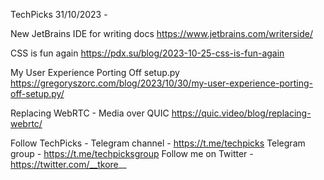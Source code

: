 TechPicks 31/10/2023 -

New JetBrains IDE for writing docs
https://www.jetbrains.com/writerside/

CSS is fun again
https://pdx.su/blog/2023-10-25-css-is-fun-again

My User Experience Porting Off setup.py
https://gregoryszorc.com/blog/2023/10/30/my-user-experience-porting-off-setup.py/

Replacing WebRTC - Media over QUIC
https://quic.video/blog/replacing-webrtc/

Follow TechPicks -
Telegram channel - https://t.me/techpicks
Telegram group - https://t.me/techpicksgroup
Follow me on Twitter - https://twitter.com/__tkore__